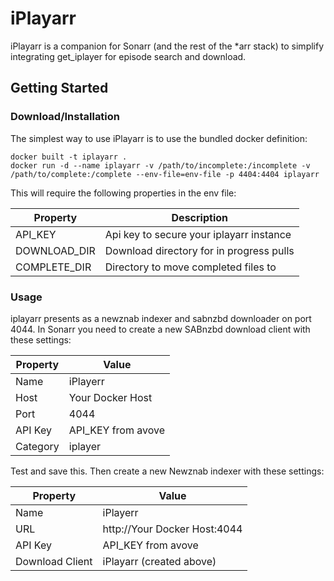 # iPlayarr

iPlayarr is a companion for Sonarr (and the rest of the *arr stack) to simplify integrating get_iplayer for episode search and download.

## Getting Started

### Download/Installation

The simplest way to use iPlayarr is to use the bundled docker definition:

```
docker built -t iplayarr .
docker run -d --name iplayarr -v /path/to/incomplete:/incomplete -v /path/to/complete:/complete --env-file=env-file -p 4404:4404 iplayarr
```

This will require the following properties in the env file:

| Property     | Description                                  |
| ------------ | -------------------------------------------- |
| API_KEY      | Api key to secure your iplayarr instance     |
| DOWNLOAD_DIR | Download directory for in progress pulls     |
| COMPLETE_DIR | Directory to move completed files to         |

### Usage

iplayarr presents as a newznab indexer and sabnzbd downloader on port 4044. In Sonarr you need to create a new SABnzbd download client with these settings:

| Property | Value |
| ---------| ----- |
| Name     | iPlayerr |
| Host     | Your Docker Host |
| Port     | 4044 |
| API Key  | API_KEY from avove |
| Category | iplayer |


Test and save this. Then create a new Newznab indexer with these settings:

| Property | Value |
| ---------| ----- |
| Name     | iPlayerr |
| URL      | http://Your Docker Host:4044 |
| API Key  | API_KEY from avove |
| Download Client  | iPlayarr (created above) |